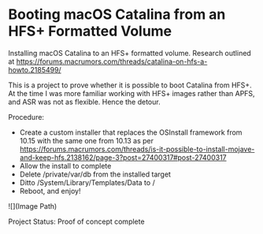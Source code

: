 # Booting macOS Catalina from an HFS+ Formatted Volume
Installing macOS Catalina to an HFS+ formatted volume. Research outlined at https://forums.macrumors.com/threads/catalina-on-hfs-a-howto.2185499/

This is a project to prove whether it is possible to boot Catalina from HFS+. At the time I was more familiar working with HFS+ images rather than APFS, and ASR was not as flexible. Hence the detour.

Procedure:
- Create a custom installer that replaces the OSInstall framework from 10.15 with the same one from 10.13 as per https://forums.macrumors.com/threads/is-it-possible-to-install-mojave-and-keep-hfs.2138162/page-3?post=27400317#post-27400317
- Allow the install to complete
- Delete /private/var/db from the installed target
- Ditto /System/Library/Templates/Data to /
- Reboot, and enjoy!

![](Image Path)

Project Status: Proof of concept complete